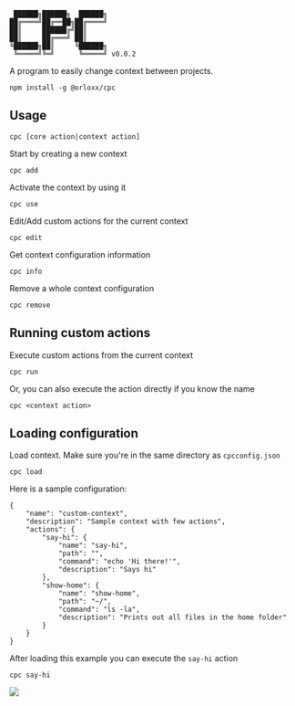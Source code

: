      ██████╗██████╗  ██████╗
    ██╔════╝██╔══██╗██╔════╝
    ██║     ██████╔╝██║
    ██║     ██╔═══╝ ██║
    ╚██████╗██║     ╚██████╗
     ╚═════╝╚═╝      ╚═════╝ v0.0.2

A program to easily change context between projects.

    npm install -g @orloxx/cpc

## Usage

    cpc [core action|context action]

Start by creating a new context

    cpc add

Activate the context by using it

    cpc use

Edit/Add custom actions for the current context

    cpc edit

Get context configuration information

    cpc info

Remove a whole context configuration

    cpc remove

## Running custom actions

Execute custom actions from the current context

    cpc run

Or, you can also execute the action directly if you know the name

    cpc <context action>

## Loading configuration

Load context. Make sure you're in the same directory as `cpcconfig.json`

    cpc load

Here is a sample configuration:

    {
        "name": "custom-context",
        "description": "Sample context with few actions",
        "actions": {
            "say-hi": {
                "name": "say-hi",
                "path": "",
                "command": "echo 'Hi there!'",
                "description": "Says hi"
            },
            "show-home": {
                "name": "show-home",
                "path": "~/",
                "command": "ls -la",
                "description": "Prints out all files in the home folder"
            }
        }
    }

After loading this example you can execute the `say-hi` action

    cpc say-hi

[<img src="https://img.buymeacoffee.com/button-api/?text=Buy me a coffee&emoji=&slug=orloxx&button_colour=FFDD00&font_colour=000000&font_family=Cookie&outline_colour=000000&coffee_colour=ffffff">](https://www.buymeacoffee.com/orloxx)
